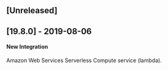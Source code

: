 ## [Unreleased]


## [19.8.0] - 2019-08-06
#### New Integration
Amazon Web Services Serverless Compute service (lambda).